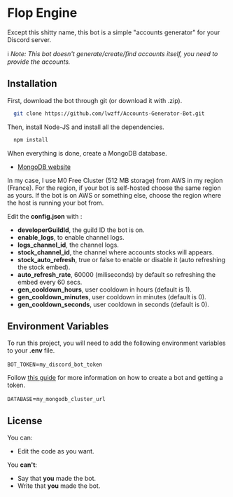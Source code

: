 
# Flop Engine

Except this shitty name, this bot is a simple "accounts generator" for your Discord server.

ℹ️ *Note: This bot doesn't generate/create/find accounts itself, you need to provide the accounts.*



## Installation

First, download the bot through git (or download it with .zip).

```bash
  git clone https://github.com/lwzff/Accounts-Generator-Bot.git
```

Then, install Node-JS and install all the dependencies.

```bash
  npm install
```

When everything is done, create a MongoDB database.

- [MongoDB website](https://www.mongodb.com/)

In my case, I use M0 Free Cluster (512 MB storage) from AWS in my region (France).
For the region, if your bot is self-hosted choose the same region as yours. If the bot is on AWS or something else, choose the region where the host is running your bot from.

Edit the **config.json** with :
- **developerGuildId**, the guild ID the bot is on.
- **enable_logs**, to enable channel logs.
- **logs_channel_id**, the channel logs.
- **stock_channel_id**, the channel where accounts stocks will appears.
- **stock_auto_refresh**, true or false to enable or disable it (auto refreshing the stock embed).
- **auto_refresh_rate**, 60000 (miliseconds) by default so refreshing the embed every 60 secs.
- **gen_cooldown_hours**, user cooldown in hours (default is 1).
- **gen_cooldown_minutes**, user cooldown in minutes (default is 0).
- **gen_cooldown_seconds**, user cooldown in seconds (default is 0).
## Environment Variables

To run this project, you will need to add the following environment variables to your **.env** file.

`BOT_TOKEN`=`my_discord_bot_token`

Follow [this guide](https://github.com/reactiflux/discord-irc/wiki/Creating-a-discord-bot-&-getting-a-token) for more information on how to create a bot and getting a token.

`DATABASE`=`my_mongodb_cluster_url`


## License

You can:
- Edit the code as you want.

You **can't**:
- Say that **you** made the bot.
- Write that **you** made the bot.


